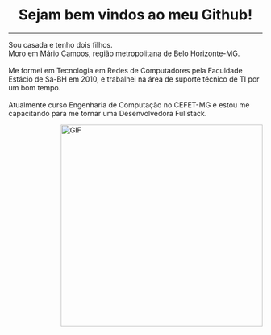 <!DOCTYPE html>
<html>
<title>Portifólio Github</title>
<meta charset="utf-8">

<h1 align="center"> Sejam bem vindos ao meu Github! </h1>
<hr />
<p align="left" >
Sou casada e tenho dois filhos.<br/>
Moro em Mário Campos, região metropolitana de Belo Horizonte-MG.<br/><br/>
Me formei em Tecnologia em Redes de Computadores pela Faculdade Estácio de Sá-BH em 2010, e trabalhei na área de suporte técnico de TI por um bom tempo.<br/> <br/>
Atualmente curso Engenharia de Computação no CEFET-MG e estou me capacitando para me tornar uma Desenvolvedora Fullstack.
</p>

<img align="right" alt="GIF" src="https://octocat-generator-assets.githubusercontent.com/my-octocat-1623688364333.png" width="400px" />

</html>


